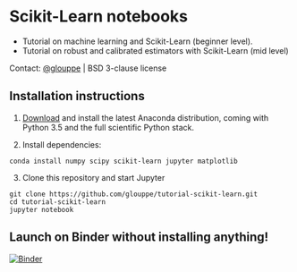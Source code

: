# Scikit-Learn notebooks

- Tutorial on machine learning and Scikit-Learn (beginner level).
- Tutorial on robust and calibrated estimators with Scikit-Learn (mid level)

Contact: <a href="https://twitter.com/glouppe">@glouppe</a> | BSD 3-clause license

## Installation instructions

1) [Download](https://www.continuum.io/downloads) and install the latest Anaconda distribution, coming with Python 3.5 and the full scientific Python stack. 

2) Install dependencies:
```
conda install numpy scipy scikit-learn jupyter matplotlib 
```

3) Clone this repository and start Jupyter
```
git clone https://github.com/glouppe/tutorial-scikit-learn.git
cd tutorial-scikit-learn
jupyter notebook
```

## Launch on Binder without installing anything!
[![Binder](http://mybinder.org/badge.svg)](http://mybinder.org/repo/glouppe/tutorial-scikit-learn)



